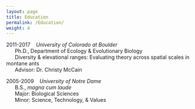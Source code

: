 ```yaml
---
layout: page
title: Education
permalink: /Education/
weight: 4
---
```


2011-2017&nbsp;&nbsp;&nbsp;&nbsp;*University of Colorado at Boulder*  
&nbsp;&nbsp;&nbsp;&nbsp;&nbsp;&nbsp;Ph.D., Department of Ecology & Evolutionary Biology  
&nbsp;&nbsp;&nbsp;&nbsp;&nbsp;&nbsp;Diversity & elevational ranges: Evaluating theory across spatial scales in montane ants  
&nbsp;&nbsp;&nbsp;&nbsp;&nbsp;&nbsp;Advisor: Dr. Christy McCain  

2005-2009&nbsp;&nbsp;&nbsp;&nbsp;*University of Notre Dame*  
&nbsp;&nbsp;&nbsp;&nbsp;&nbsp;&nbsp;B.S., *magna cum laude*  
&nbsp;&nbsp;&nbsp;&nbsp;&nbsp;&nbsp;Major: Biological Sciences  
&nbsp;&nbsp;&nbsp;&nbsp;&nbsp;&nbsp;Minor: Science, Technology, & Values  

